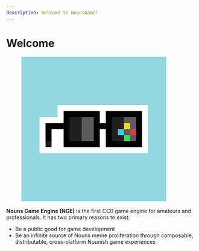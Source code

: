 ```yaml
---
description: Welcome to NounsGame!
---
```


# Welcome

<figure><img src=".gitbook/assets/social.png" alt=""><figcaption></figcaption></figure>

**Nouns Game Engine (NGE)** is the first CC0 game engine for amateurs and professionals. It has two primary reasons to exist:

* Be a public good for game development
* Be an infinite source of Nouns meme proliferation through composable, distributable, cross-platform Nounish game experiences
